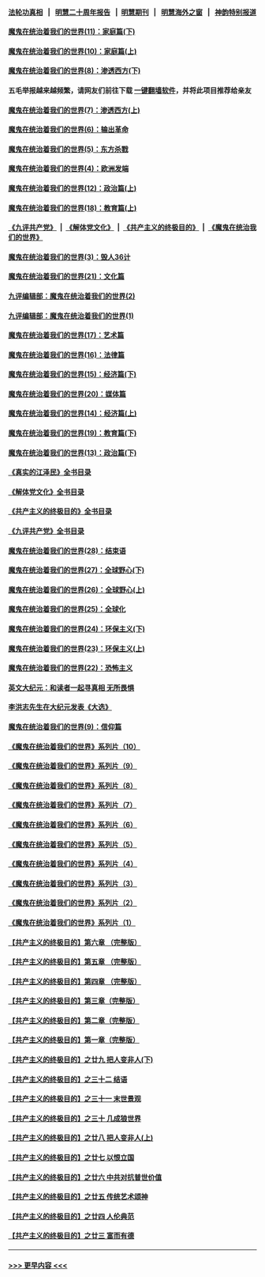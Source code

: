 #### [法轮功真相](https://github.com/gfw-breaker/truth/blob/master/README.md?t=0) &nbsp;&nbsp;|&nbsp;&nbsp; [明慧二十周年报告](https://github.com/gfw-breaker/mh-reports/blob/master/README.md?t=0) &nbsp;&nbsp;|&nbsp;&nbsp;[明慧期刊](https://github.com/gfw-breaker/mh-qikan) &nbsp;&nbsp;|&nbsp;&nbsp; [明慧海外之窗](https://github.com/gfw-breaker/mh-news/blob/master/README.md?t=0) &nbsp;&nbsp;|&nbsp;&nbsp; [神韵特别报道](https://github.com/gfw-breaker/mh-news/blob/master/shenyun.md?t=0)
#### [魔鬼在统治着我们的世界(11)：家庭篇(下)](../pages/nsc422/n10440961.md?t=12080001) 
#### [魔鬼在统治着我们的世界(10)：家庭篇(上)](../pages/nsc422/n10435448.md?t=12080001) 
#### [魔鬼在统治着我们的世界(8)：渗透西方(下)](../pages/nsc422/n10429603.md?t=12080001) 
#### 五毛举报越来越频繁，请网友们前往下载 [一键翻墙软件](https://github.com/gfw-breaker/ssr-accounts)，并将此项目推荐给亲友
#### [魔鬼在统治着我们的世界(7)：渗透西方(上)](../pages/nsc422/n10426013.md?t=12080001) 
#### [魔鬼在统治着我们的世界(6)：输出革命](../pages/nsc422/n10421536.md?t=12080001) 
#### [魔鬼在统治着我们的世界(5)：东方杀戮](../pages/nsc422/n10417707.md?t=12080001) 
#### [魔鬼在统治着我们的世界(4)：欧洲发端](../pages/nsc422/n10414890.md?t=12080001) 
#### [魔鬼在统治着我们的世界(12)：政治篇(上)](../pages/nsc422/n10444576.md?t=12080001) 
#### [魔鬼在统治着我们的世界(18)：教育篇(上)](../pages/nsc422/n10526970.md?t=12080001) 
#### [《九评共产党》](https://github.com/begood0513/9ping.md/blob/master/README.md) &nbsp;|&nbsp; [《解体党文化》](../../../../jtdwh.md/blob/master/README.md)  &nbsp;|&nbsp; [《共产主义的终极目的》](../../../../gczydzjmd.md/blob/master/README.md) &nbsp;|&nbsp; [《魔鬼在统治我们的世界》](../../../../mgztzwmdsj.md/blob/master/README.md) 
#### [魔鬼在统治着我们的世界(3)：毁人36计](../pages/nsc422/n10411583.md?t=12080001) 
#### [魔鬼在统治着我们的世界(21)：文化篇](../pages/nsc422/n10597706.md?t=12080001) 
#### [九评编辑部：魔鬼在统治着我们的世界(2)](../pages/nsc422/n10410036.md?t=12080001) 
#### [九评编辑部：魔鬼在统治着我们的世界(1)](../pages/nsc422/n10406825.md?t=12080001) 
#### [魔鬼在统治着我们的世界(17)：艺术篇](../pages/nsc422/n10499093.md?t=12080001) 
#### [魔鬼在统治着我们的世界(16)：法律篇](../pages/nsc422/n10485969.md?t=12080001) 
#### [魔鬼在统治着我们的世界(15)：经济篇(下)](../pages/nsc422/n10469975.md?t=12080001) 
#### [魔鬼在统治着我们的世界(20)：媒体篇](../pages/nsc422/n10586579.md?t=12080001) 
#### [魔鬼在统治着我们的世界(14)：经济篇(上)](../pages/nsc422/n10457370.md?t=12080001) 
#### [魔鬼在统治着我们的世界(19)：教育篇(下)](../pages/nsc422/n10564808.md?t=12080001) 
#### [魔鬼在统治着我们的世界(13)：政治篇(下)](../pages/nsc422/n10448270.md?t=12080001) 
#### [《真实的江泽民》全书目录](../pages/nsc422/n13721399.md?t=12080001) 
#### [《解体党文化》全书目录](../pages/nsc422/n13721157.md?t=12080001) 
#### [《共产主义的终极目的》全书目录](../pages/nsc422/n13721048.md?t=12080001) 
#### [《九评共产党》全书目录](../pages/nsc422/n13708085.md?t=12080001) 
#### [魔鬼在统治着我们的世界(28)：结束语](../pages/nsc422/n10936246.md?t=12080001) 
#### [魔鬼在统治着我们的世界(27)：全球野心(下)](../pages/nsc422/n10928319.md?t=12080001) 
#### [魔鬼在统治着我们的世界(26)：全球野心(上)](../pages/nsc422/n10900318.md?t=12080001) 
#### [魔鬼在统治着我们的世界(25)：全球化](../pages/nsc422/n10788205.md?t=12080001) 
#### [魔鬼在统治着我们的世界(24)：环保主义(下)](../pages/nsc422/n10695307.md?t=12080001) 
#### [魔鬼在统治着我们的世界(23)：环保主义(上)](../pages/nsc422/n10688613.md?t=12080001) 
#### [魔鬼在统治着我们的世界(22)：恐怖主义](../pages/nsc422/n10614727.md?t=12080001) 
#### [英文大纪元：和读者一起寻真相 无所畏惧](../pages/nsc422/n12542027.md?t=12080001) 
#### [李洪志先生在大纪元发表《大选》](../pages/nsc422/n12534746.md?t=12080001) 
#### [魔鬼在统治着我们的世界(9)：信仰篇](../pages/nsc422/n10432159.md?t=12080001) 
#### [《魔鬼在统治着我们的世界》系列片（10）](../pages/nsc422/n12292670.md?t=12080001) 
#### [《魔鬼在统治着我们的世界》系列片（9）](../pages/nsc422/n12290859.md?t=12080001) 
#### [《魔鬼在统治着我们的世界》系列片（8）](../pages/nsc422/n12287445.md?t=12080001) 
#### [《魔鬼在统治着我们的世界》系列片（7）](../pages/nsc422/n12283425.md?t=12080001) 
#### [《魔鬼在统治着我们的世界》系列片（6）](../pages/nsc422/n12282314.md?t=12080001) 
#### [《魔鬼在统治着我们的世界》系列片（5）](../pages/nsc422/n12281419.md?t=12080001) 
#### [《魔鬼在统治着我们的世界》系列片（4）](../pages/nsc422/n12274024.md?t=12080001) 
#### [《魔鬼在统治着我们的世界》系列片（3）](../pages/nsc422/n12271322.md?t=12080001) 
#### [《魔鬼在统治着我们的世界》系列片（2）](../pages/nsc422/n12269049.md?t=12080001) 
#### [《魔鬼在统治着我们的世界》系列片（1）](../pages/nsc422/n12267575.md?t=12080001) 
#### [【共产主义的终极目的】第六章 （完整版）](../pages/nsc422/n11428913.md?t=12080001) 
#### [【共产主义的终极目的】第五章 （完整版）](../pages/nsc422/n11428912.md?t=12080001) 
#### [【共产主义的终极目的】第四章 （完整版）](../pages/nsc422/n11428907.md?t=12080001) 
#### [【共产主义的终极目的】第三章（完整版）](../pages/nsc422/n11428848.md?t=12080001) 
#### [【共产主义的终极目的】第二章（完整版）](../pages/nsc422/n11428831.md?t=12080001) 
#### [【共产主义的终极目的】第一章（完整版）](../pages/nsc422/n11417651.md?t=12080001) 
#### [【共产主义的终极目的】之廿九 把人变非人(下)](../pages/nsc422/n11344140.md?t=12080001) 
#### [【共产主义的终极目的】之三十二 结语](../pages/nsc422/n11360535.md?t=12080001) 
#### [【共产主义的终极目的】之三十一 末世景观](../pages/nsc422/n11351129.md?t=12080001) 
#### [【共产主义的终极目的】之三十 几成狼世界](../pages/nsc422/n11348280.md?t=12080001) 
#### [【共产主义的终极目的】之廿八 把人变非人(上)](../pages/nsc422/n11340492.md?t=12080001) 
#### [【共产主义的终极目的】之廿七 以恨立国](../pages/nsc422/n11336944.md?t=12080001) 
#### [【共产主义的终极目的】之廿六 中共对抗普世价值](../pages/nsc422/n11324785.md?t=12080001) 
#### [【共产主义的终极目的】之廿五 传统艺术颂神](../pages/nsc422/n11296396.md?t=12080001) 
#### [【共产主义的终极目的】之廿四 人伦典范](../pages/nsc422/n11296397.md?t=12080001) 
#### [【共产主义的终极目的】之廿三 富而有德](../pages/nsc422/n11283598.md?t=12080001) 

----
#### [ >>> 更早内容 <<< ](../indexes/nsc422-earlier.md)
